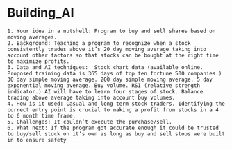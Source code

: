 # Building_AI
    1. Your idea in a nutshell: Program to buy and sell shares based on moving averages. 
    2. Background: Teaching a program to recognize when a stock consistently trades above it’s 20 day moving average taking into account other factors so that stocks can be bought at the right time to maximize profits.  
    3. Data and AI techniques:  Stock chart data (available online. Proposed training data is 365 days of top ten fortune 500 companies.) 30 day simple moving average. 200 day simple moving average. 5 day exponential moving average. Buy volume. RSI (relative strength indicator.) AI will have to learn four stages of stock. Balance trading above average taking into account buy volumes. 
    4. How is it used: Casual and long term stock traders. Identifying the correct entry point is crucial to making a profit from stocks in a 4 to 6 month time frame. 
    5. Challenges: It couldn’t execute the purchase/sell. 
    6. What next: If the program got accurate enough it could be trusted to buy/sell stock on it’s own as long as buy and sell stops were built in to ensure safety
